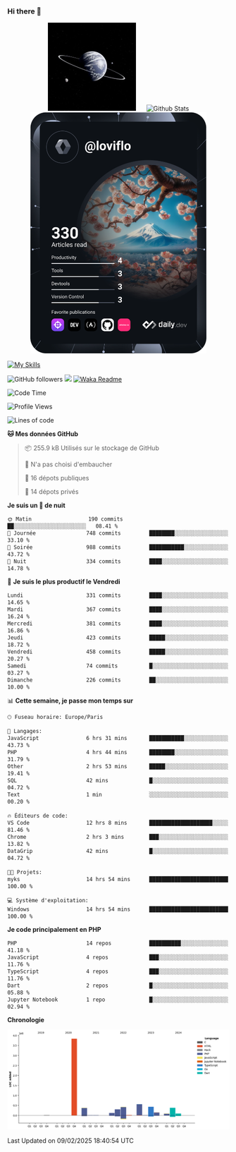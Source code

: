 ### Hi there 👋

<p align="center">
  <img src="https://github.com/Loviflo/Loviflo/blob/main/img/portrait.jpg" alt="Loviflo" height="200" style="margin-right: 20px"/>
  <img src="https://github-readme-stats.vercel.app/api?username=Loviflo&show_icons=true&theme=graywhite" alt="Github Stats" />
  <a href="https://app.daily.dev/loviflo"><img src="https://github.com/loviflo/loviflo/blob/main/devcard.svg" width="400" alt="Loviflo's Dev Card"/></a>
</p>

[![My Skills](https://skillicons.dev/icons?i=php,laravel,symfony,dotnet,cs,nodejs,mysql,postgres,js,ts,html,css,sass,angular,react,electron,docker,webpack,vscode,figma,git,github,gitlab,nginx,postman&perline=5)](https://skillicons.dev)

![GitHub followers](https://img.shields.io/github/followers/Loviflo?label=Follow&style=social)
![](https://visitor-badge.glitch.me/badge?page_id=Loviflo.Loviflo)
[![Waka Readme](https://github.com/Loviflo/Loviflo/actions/workflows/update-stats.yml/badge.svg)](https://github.com/Loviflo/Loviflo/actions/workflows/update-stats.yml)

<!--START_SECTION:waka-->
![Code Time](http://img.shields.io/badge/Code%20Time-2%2C595%20hrs%2049%20mins-blue)

![Profile Views](http://img.shields.io/badge/Vues%20du%20profil-0-blue)

![Lines of code](https://img.shields.io/badge/Depuis%20Hello%20World%2C%20j%27ai%20%C3%A9crit-6.7%20million%20Lignes%20de%20code-blue)

**🐱 Mes données GitHub** 

> 📦 255.9 kB Utilisés sur le stockage de GitHub 
 > 
> 🚫 N'a pas choisi d'embaucher
 > 
> 📜 16 dépots publiques 
 > 
> 🔑 14 dépots privés 
 > 
**Je suis un 🦉 de nuit** 

```text
🌞 Matin                  190 commits         ██░░░░░░░░░░░░░░░░░░░░░░░   08.41 % 
🌆 Journée                748 commits         ████████░░░░░░░░░░░░░░░░░   33.10 % 
🌃 Soirée                 988 commits         ███████████░░░░░░░░░░░░░░   43.72 % 
🌙 Nuit                   334 commits         ████░░░░░░░░░░░░░░░░░░░░░   14.78 % 
```
📅 **Je suis le plus productif le Vendredi** 

```text
Lundi                    331 commits         ████░░░░░░░░░░░░░░░░░░░░░   14.65 % 
Mardi                    367 commits         ████░░░░░░░░░░░░░░░░░░░░░   16.24 % 
Mercredi                 381 commits         ████░░░░░░░░░░░░░░░░░░░░░   16.86 % 
Jeudi                    423 commits         █████░░░░░░░░░░░░░░░░░░░░   18.72 % 
Vendredi                 458 commits         █████░░░░░░░░░░░░░░░░░░░░   20.27 % 
Samedi                   74 commits          █░░░░░░░░░░░░░░░░░░░░░░░░   03.27 % 
Dimanche                 226 commits         ██░░░░░░░░░░░░░░░░░░░░░░░   10.00 % 
```


📊 **Cette semaine, je passe mon temps sur** 

```text
🕑︎ Fuseau horaire: Europe/Paris

💬 Langages: 
JavaScript               6 hrs 31 mins       ███████████░░░░░░░░░░░░░░   43.73 % 
PHP                      4 hrs 44 mins       ████████░░░░░░░░░░░░░░░░░   31.79 % 
Other                    2 hrs 53 mins       █████░░░░░░░░░░░░░░░░░░░░   19.41 % 
SQL                      42 mins             █░░░░░░░░░░░░░░░░░░░░░░░░   04.72 % 
Text                     1 min               ░░░░░░░░░░░░░░░░░░░░░░░░░   00.20 % 

🔥 Éditeurs de code: 
VS Code                  12 hrs 8 mins       ████████████████████░░░░░   81.46 % 
Chrome                   2 hrs 3 mins        ███░░░░░░░░░░░░░░░░░░░░░░   13.82 % 
DataGrip                 42 mins             █░░░░░░░░░░░░░░░░░░░░░░░░   04.72 % 

🐱‍💻 Projets: 
myks                     14 hrs 54 mins      █████████████████████████   100.00 % 

💻 Système d'exploitation: 
Windows                  14 hrs 54 mins      █████████████████████████   100.00 % 
```

**Je code principalement en PHP** 

```text
PHP                      14 repos            ██████████░░░░░░░░░░░░░░░   41.18 % 
JavaScript               4 repos             ███░░░░░░░░░░░░░░░░░░░░░░   11.76 % 
TypeScript               4 repos             ███░░░░░░░░░░░░░░░░░░░░░░   11.76 % 
Dart                     2 repos             █░░░░░░░░░░░░░░░░░░░░░░░░   05.88 % 
Jupyter Notebook         1 repo              █░░░░░░░░░░░░░░░░░░░░░░░░   02.94 % 
```



**Chronologie**

![Lines of Code chart](https://raw.githubusercontent.com/Loviflo/Loviflo/main/assets/bar_graph.png)


 Last Updated on 09/02/2025 18:40:54 UTC
<!--END_SECTION:waka-->
